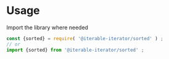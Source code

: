 # Usage

Import the library where needed
```js
const {sorted} = require( '@iterable-iterator/sorted' ) ;
// or
import {sorted} from '@iterable-iterator/sorted' ;
```
